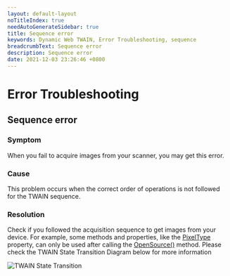 ```yaml
---
layout: default-layout
noTitleIndex: true
needAutoGenerateSidebar: true
title: Sequence error
keywords: Dynamic Web TWAIN, Error Troubleshooting, sequence
breadcrumbText: Sequence error
description: Sequence error
date: 2021-12-03 23:26:46 +0800
---
```


# Error Troubleshooting

## Sequence error

### Symptom

When you fail to acquire images from your scanner, you may get this error.

### Cause

This problem occurs when the correct order of operations is not followed for the TWAIN sequence.

### Resolution

Check if you followed the acquisition sequence to get images from your device. For example, some methods and properties, like the [PixelType](/_articles/info/api/WebTwain_Acquire.md#pixeltype) property, can only be used after calling the [OpenSource()](/_articles/info/api/WebTwain_Acquire.md#opensource) method. Please check the TWAIN State Transition Diagram below for more information

![TWAIN State Transition](/assets/imgs/TWAIN-State-Transition.png)
